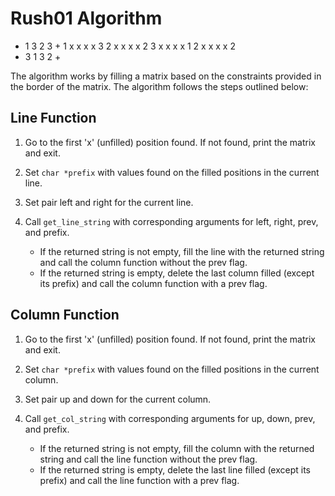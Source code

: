 # Rush01 Algorithm

+ 1 3 2 3 +
1 x x x x 3
2 x x x x 2
3 x x x x 1
2 x x x x 2
+ 3 1 3 2 +

The algorithm works by filling a matrix based on the constraints provided in the border of the matrix. The algorithm follows the steps outlined below:

## Line Function

1. Go to the first 'x' (unfilled) position found. If not found, print the matrix and exit.
2. Set `char *prefix` with values found on the filled positions in the current line.
3. Set pair left and right for the current line.
4. Call `get_line_string` with corresponding arguments for left, right, prev, and prefix.

    - If the returned string is not empty, fill the line with the returned string and call the column function without the prev flag.
    - If the returned string is empty, delete the last column filled (except its prefix) and call the column function with a prev flag.

## Column Function

1. Go to the first 'x' (unfilled) position found. If not found, print the matrix and exit.
2. Set `char *prefix` with values found on the filled positions in the current column.
3. Set pair up and down for the current column.
4. Call `get_col_string` with corresponding arguments for up, down, prev, and prefix.

    - If the returned string is not empty, fill the column with the returned string and call the line function without the prev flag.
    - If the returned string is empty, delete the last line filled (except its prefix) and call the line function with a prev flag.
